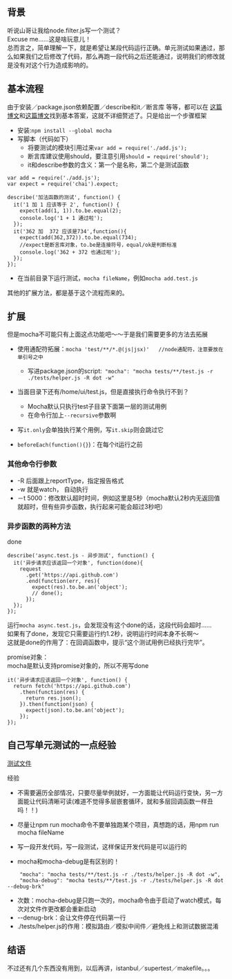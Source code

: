 ## 背景 

听说山哥让我给node.filter.js写一个测试？  
Excuse me……这是啥玩意儿！  
总而言之，简单理解一下，就是希望让某段代码运行正确。单元测试如果通过，那么如果我们之后修改了代码，那么再跑一段代码之后还能通过，说明我们的修改就是没有对这个行为造成影响的。

## 基本流程
由于安装／package.json依赖配置／describe和it／断言库 等等，都可以在
[这篇博文](http://www.liaoxuefeng.com/wiki/001434446689867b27157e896e74d51a89c25cc8b43bdb3000/00147203593334596b366f3fe0b409fbc30ad81a0a91c4a000)和[这篇博文](http://www.ruanyifeng.com/blog/2015/12/a-mocha-tutorial-of-examples.html)找到基本答案，这就不详细赘述了。只是给出一个步骤框架
* 安装:`npm install --global mocha`
* 写脚本（代码如下）
  * 将要测试的模块引用过来`var add = require('./add.js');`
  * 断言库建议使用should，要注意引用`should = require('should');`
  * it和describe参数的含义：第一个是名称，第二个是测试函数

```
var add = require('./add.js');
var expect = require('chai').expect;

describe('加法函数的测试', function() {
  it('1 加 1 应该等于 2', function() {
    expect(add(1, 1)).to.be.equal(2);
    console.log('1 + 1 通过啦');
  });
  it('362 加  372 应该是734',function(){
    expect(add(362,372)).to.be.equal(734);
    //expect是断言库对象，to.be是连接符号，equal/ok是判断标准
    console.log('362 + 372 也通过啦');
  });
});
```
* 在当前目录下运行测试，`mocha fileName`，例如`mocha add.test.js`

其他的扩展方法，都是基于这个流程而来的。

## 扩展
但是mocha不可能只有上面这点功能吧～～于是我们需要更多的方法去拓展

* 使用通配符拓展：`mocha 'test/**/*.@(js|jsx)'   //node通配符，注意要放在单引号之中`

  * 写进package.json的script:` "mocha": "mocha tests/**/test.js -r ./tests/helper.js -R dot -w"`

* 当面目录下还有/home/ui/test.js，但是直接执行命令执行不到？
  * Mocha默认只执行test子目录下面第一层的测试用例
  * 在命令行加上`--recursive`参数啊

* 写`it.only`会单独执行某个用例，写`it.skip`则会跳过它
* `beforeEach(function(){}`)：在每个it运行之前

### 其他命令行参数

* -R 后面跟上reportType，指定报告格式
* -w 就是watch， 自动执行
* －t 5000：修改默认超时时间，例如这里是5秒（mocha默认2秒内无返回值就超时，但有些异步函数，执行起来可能会超过3秒吧）

### 异步函数的两种方法

done
```
describe('async.test.js - 异步测试', function() {
  it('异步请求应该返回一个对象', function(done){
    request
      .get('https://api.github.com')
      .end(function(err, res){
        expect(res).to.be.an('object');
        // done();
      });
  });
});

```
运行`mocha async.test.js`，会发现没有这个done的话，这段代码会超时……  
如果有了done，发现它只需要运行约1.2秒，说明运行时间本身不长啊～  
这就是done的作用了：在回调函数中，提示“这个测试用例已经执行完毕”。

promise对象：  
mocha是默认支持promise对象的，所以不用写done
```
it('异步请求应该返回一个对象', function() {
  return fetch('https://api.github.com')
    .then(function(res) {
      return res.json();
    }).then(function(json) {
      expect(json).to.be.an('object');
    });
});
```

## 自己写单元测试的一点经验

[测试文件](http://gitlab.weixinzhuyi.com/wd/angel.back/blob/dachui/tests/pages/angel-list/filter/test.js)

经验
* 不需要遍历全部情况，只要尽量举例就好，一方面能让代码运行变快，另一方面能让代码清晰可读(难道不觉得多层嵌套循环，就和多层回调函数一样丑吗！！)

* 尽量让npm  run mocha命令不要单独跑某个项目，真想跑的话，用npm run mocha fileName

* 写一段开发代码，写一段测试，这样保证开发代码是可以运行的

* mocha和mocha-debug是有区别的！

```
    "mocha": "mocha tests/**/test.js -r ./tests/helper.js -R dot -w",
    "mocha-debug": "mocha tests/**/test.js -r ./tests/helper.js -R dot --debug-brk"
```


  * 次数：mocha-debug是只跑一次的，mocha命令由于启动了watch模式，每次对文件作更改都会重新启动
  * --denug-brk：会让文件停在代码第一行
  * ./tests/helper.js的作用：模拟路由／模拟中间件／避免线上和测试数据混淆


## 结语

不过还有几个东西没有用到，以后再讲，istanbul／supertest／makefile。。。